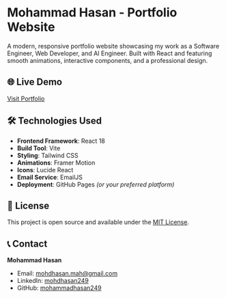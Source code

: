 # Mohammad Hasan - Portfolio Website

A modern, responsive portfolio website showcasing my work as a Software Engineer, Web Developer, and AI Engineer. Built with React and featuring smooth animations, interactive components, and a professional design.

## 🌐 Live Demo

[Visit Portfolio](https://mohammadhasan249.github.io/)

## 🛠️ Technologies Used

- **Frontend Framework**: React 18
- **Build Tool**: Vite
- **Styling**: Tailwind CSS
- **Animations**: Framer Motion
- **Icons**: Lucide React
- **Email Service**: EmailJS
- **Deployment**: GitHub Pages *(or your preferred platform)*

## 📄 License

This project is open source and available under the [MIT License](LICENSE).

## 📞 Contact

**Mohammad Hasan**
- Email: mohdhasan.mah@gmail.com
- LinkedIn: [mohdhasan249](https://linkedin.com/in/mohdhasan249)
- GitHub: [mohammadhasan249](https://github.com/mohammadhasan249)